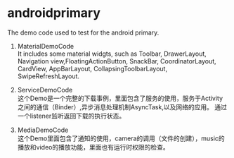# androidprimary
The demo code used to test for the android primary.
1. MaterialDemoCode<br>
  It includes some material widgts, such as Toolbar, DrawerLayout, Navigation view,FloatingActionButton, SnackBar,
  CoordinatorLayout, CardView, AppBarLayout, CollapsingToolbarLayout, SwipeRefreshLayout.
  
2. ServiceDemoCode<br>
  这个Demo是一个完整的下载事例，里面包含了服务的使用，服务于Activity之间的通信（Binder）,异步消息处理机制AsyncTask,以及网络的应用。
  通过一个listener监听返回下载的执行状态。
  
3. MediaDemoCode<br>
  这个Demo里面包含了通知的使用，camera的调用（文件的创建），music的播放和video的播放功能，里面也有运行时权限的检查。
